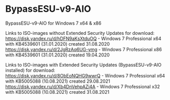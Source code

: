 # BypassESU-v9-AIO
BypassESU-v9-AIO for Windows 7 x64 &amp; x86

Links to ISO-images without Extended Security Updates for download:  
https://disk.yandex.ru/d/hDFN9aKsXtduOQ - Windows 7 Professional x64 with KB4539601 (31.01.2020) created 31.08.2020  
https://disk.yandex.ru/d/2JgRzAq6UG-ymg - Windows 7 Professional x86 with KB4539601 (31.01.2020) created 19.04.2020

Links to ISO-images with Extended Security Updates (BypassESU-v9-AIO installed) for download:  
https://disk.yandex.ru/d/8ObEoNQHG9wwrQ - Windows 7 Professional x64 with KB5005088 (10.08.2021) created 29.08.2021
https://disk.yandex.ru/d/Xb4DnVehpAZi4A - Windows 7 Professional x32 with KB5005088 (10.08.2021) created 31.08.2021
